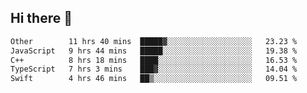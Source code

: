 ## Hi there 👋

<!--START_SECTION:waka-->

```txt
Other        11 hrs 40 mins  █████▓░░░░░░░░░░░░░░░░░░░   23.23 %
JavaScript   9 hrs 44 mins   █████░░░░░░░░░░░░░░░░░░░░   19.38 %
C++          8 hrs 18 mins   ████░░░░░░░░░░░░░░░░░░░░░   16.53 %
TypeScript   7 hrs 3 mins    ███▓░░░░░░░░░░░░░░░░░░░░░   14.04 %
Swift        4 hrs 46 mins   ██▒░░░░░░░░░░░░░░░░░░░░░░   09.51 %
```

<!--END_SECTION:waka-->
